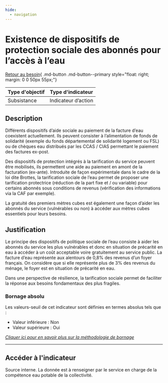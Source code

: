 ```yaml
---
hide:
  - navigation
---
```


# Existence de dispositifs de protection sociale des abonnés pour l’accès à l’eau   

[Retour au besoin](https://konsilion.github.io/diag360/pages/besoins/bv1){ .md-button .md-button--primary style="float: right; margin: 0 0 50px 55px;"}

|Type d'objectif|Type d'indicateur|
|--|--|
|Subsistance|Indicateur d’action|

## Description

Différents  dispositifs  d’aide  sociale  au  paiement  de  la  facture  d’eau  coexistent actuellement. Ils peuvent consister à l’alimentation de fonds de solidarité (exemple du fonds départemental de solidarité logement ou FSL) ou de chèques eau distribués par les CCAS / CIAS permettant le paiement des factures ex-post. 

Des  dispositifs  de  protection  intégrés  à  la  tarification  du  service  peuvent  être mobilisés,  ils permettent une aide au paiement en amont de la facturation (ex-ante). Introduite  de  façon  expérimentale  dans  le  cadre  de  la  loi  dite Brottes, la tarification sociale  de l’eau permet de proposer une tarification protectrice (réduction de la part fixe  et  /  ou  variable)  pour  certains  abonnés  sous  conditions de revenus (vérification des informations via la CAF par exemple). 

La gratuité des premiers mètres cubes est également une façon d’aider les abonnés du service (vulnérables ou non) à accéder aux mètres cubes essentiels pour leurs besoins. 

## Justification

Le principe des dispositifs de politique sociale de l’eau consiste à aider les abonnés du service  les  plus  vulnérables  et  donc  en  situation  de  précarité en eau à accéder à un coût acceptable voire gratuitement au service public. La facture d’eau représente aux alentours de 0,8% des revenus d’un foyer français. On considère que si elle représente plus de 3% des revenus du ménage, le foyer est en situation de précarité en eau. 

Dans  une  perspective  de  résilience,  la  tarification  sociale  permet  de  faciliter la réponse aux besoins fondamentaux des plus fragiles. 

### Bornage absolu

Les valeurs-seuil de cet indicateur sont définies en termes absolus tels que : 

* Valeur inférieure : Non
* Valeur supérieure : Oui
  
*[Cliquer ici pour en savoir plus sur la méthodologie de bornage](https://konsilion.github.io/diag360/pages/indicateurs/methode_bornage)*

---

## Accéder à l'indicateur

Source interne. La donnée est à renseigner par le service en charge de la compétence eau potable de la collectivité. 


